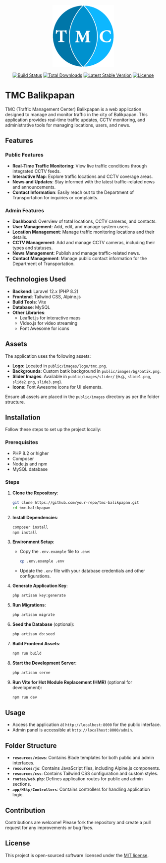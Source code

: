 <p align="center">
    <a href="https://github.com/your-repo/tmc-balikpapan" target="_blank">
        <img src="public/images/logo/tmc.png" width="200" alt="TMC Balikpapan Logo">
    </a>
</p>

<p align="center">
    <a href="https://github.com/laravel/framework/actions"><img src="https://github.com/laravel/framework/workflows/tests/badge.svg" alt="Build Status"></a>
    <a href="https://packagist.org/packages/laravel/framework"><img src="https://img.shields.io/packagist/dt/laravel/framework" alt="Total Downloads"></a>
    <a href="https://packagist.org/packages/laravel/framework"><img src="https://img.shields.io/packagist/v/laravel/framework" alt="Latest Stable Version"></a>
    <a href="https://packagist.org/packages/laravel/framework"><img src="https://img.shields.io/packagist/l/laravel/framework" alt="License"></a>
</p>

# TMC Balikpapan

TMC (Traffic Management Center) Balikpapan is a web application designed to manage and monitor traffic in the city of Balikpapan. This application provides real-time traffic updates, CCTV monitoring, and administrative tools for managing locations, users, and news.

## Features

### Public Features
- **Real-Time Traffic Monitoring**: View live traffic conditions through integrated CCTV feeds.
- **Interactive Map**: Explore traffic locations and CCTV coverage areas.
- **News and Updates**: Stay informed with the latest traffic-related news and announcements.
- **Contact Information**: Easily reach out to the Department of Transportation for inquiries or complaints.

### Admin Features
- **Dashboard**: Overview of total locations, CCTV cameras, and contacts.
- **User Management**: Add, edit, and manage system users.
- **Location Management**: Manage traffic monitoring locations and their details.
- **CCTV Management**: Add and manage CCTV cameras, including their types and statuses.
- **News Management**: Publish and manage traffic-related news.
- **Contact Management**: Manage public contact information for the Department of Transportation.

## Technologies Used

- **Backend**: Laravel 12.x (PHP 8.2)
- **Frontend**: Tailwind CSS, Alpine.js
- **Build Tools**: Vite
- **Database**: MySQL
- **Other Libraries**:
  - Leaflet.js for interactive maps
  - Video.js for video streaming
  - Font Awesome for icons

## Assets

The application uses the following assets:
- **Logo**: Located in `public/images/logo/tmc.png`.
- **Backgrounds**: Custom batik background in `public/images/bg/batik.png`.
- **Slider Images**: Available in `public/images/slider/` (e.g., `slide1.png`, `slide2.png`, `slide3.png`).
- **Icons**: Font Awesome icons for UI elements.

Ensure all assets are placed in the `public/images` directory as per the folder structure.

## Installation

Follow these steps to set up the project locally:

### Prerequisites
- PHP 8.2 or higher
- Composer
- Node.js and npm
- MySQL database

### Steps
1. **Clone the Repository**:
   ```bash
   git clone https://github.com/your-repo/tmc-balikpapan.git
   cd tmc-balikpapan
   ```

2. **Install Dependencies**:
   ```bash
   composer install
   npm install
   ```

3. **Environment Setup**:
   - Copy the `.env.example` file to `.env`:
     ```bash
     cp .env.example .env
     ```
   - Update the `.env` file with your database credentials and other configurations.

4. **Generate Application Key**:
   ```bash
   php artisan key:generate
   ```

5. **Run Migrations**:
   ```bash
   php artisan migrate
   ```

6. **Seed the Database** (optional):
   ```bash
   php artisan db:seed
   ```

7. **Build Frontend Assets**:
   ```bash
   npm run build
   ```

8. **Start the Development Server**:
   ```bash
   php artisan serve
   ```

9. **Run Vite for Hot Module Replacement (HMR)** (optional for development):
   ```bash
   npm run dev
   ```

## Usage

- Access the application at `http://localhost:8000` for the public interface.
- Admin panel is accessible at `http://localhost:8000/admin`.

## Folder Structure

- **`resources/views`**: Contains Blade templates for both public and admin interfaces.
- **`resources/js`**: Contains JavaScript files, including Alpine.js components.
- **`resources/css`**: Contains Tailwind CSS configuration and custom styles.
- **`routes/web.php`**: Defines application routes for public and admin sections.
- **`app/Http/Controllers`**: Contains controllers for handling application logic.

## Contribution

Contributions are welcome! Please fork the repository and create a pull request for any improvements or bug fixes.

## License

This project is open-sourced software licensed under the [MIT license](https://opensource.org/licenses/MIT).

